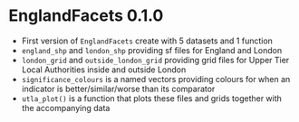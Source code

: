 # EnglandFacets 0.1.0

* First version of `EnglandFacets` create with 5 datasets and 1 function
* `england_shp` and `london_shp` providing sf files for England and London
* `london_grid` and `outside_london_grid` providing grid files for Upper Tier Local Authorities inside and outside London
* `significance_colours` is a named vectors providing colours for when an indicator is better/similar/worse than its comparator
* `utla_plot()` is a function that plots these files and grids together with the accompanying data
